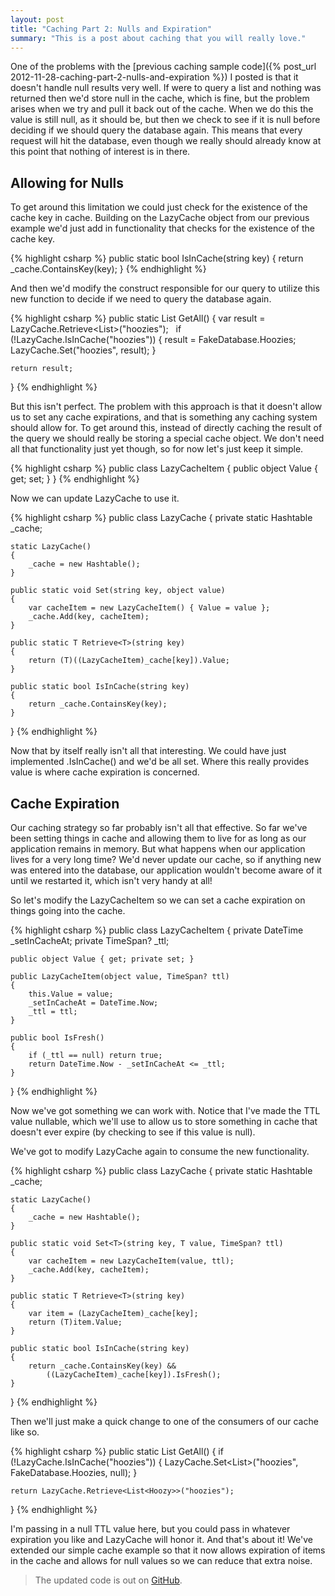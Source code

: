 ```yaml
---
layout: post
title: "Caching Part 2: Nulls and Expiration"
summary: "This is a post about caching that you will really love."
---
```


One of the problems with the [previous caching sample code]({% post_url 2012-11-28-caching-part-2-nulls-and-expiration %}) I posted is that it doesn't handle null results very well. If were to query a list and nothing was returned then we'd store null in the cache, which is fine, but the problem arises when we try and pull it back out of the cache. When we do this the value is still null, as it should be, but then we check to see if it is null before deciding if we should query the database again. This means that every request will hit the database, even though we really should already know at this point that nothing of interest is in there.

## Allowing for Nulls

To get around this limitation we could just check for the existence of the cache key in cache. Building on the LazyCache object from our previous example we'd just add in functionality that checks for the existence of the cache key.

{% highlight csharp %}
public static bool IsInCache(string key)
{
    return _cache.ContainsKey(key);
}
{% endhighlight %}

And then we'd modify the construct responsible for our query to utilize this new function to decide if we need to query the database again.

{% highlight csharp %}
public static List<Hoozy> GetAll()
{
    var result = LazyCache.Retrieve<List<Hoozy>>("hoozies");
     
    if (!LazyCache.IsInCache("hoozies"))
    {
        result = FakeDatabase.Hoozies;
        LazyCache.Set("hoozies", result);
    }

    return result;
}
{% endhighlight %}

But this isn't perfect. The problem with this approach is that it doesn't allow us to set any cache expirations, and that is something any caching system should allow for. To get around this, instead of directly caching the result of the query we should really be storing a special cache object. We don't need all that functionality just yet though, so for now let's just keep it simple.

{% highlight csharp %}
public class LazyCacheItem
{
    public object Value { get; set; }
}
{% endhighlight %}

Now we can update LazyCache to use it.

{% highlight csharp %}
public class LazyCache
{
    private static Hashtable _cache;

    static LazyCache()
    {
        _cache = new Hashtable();
    }

    public static void Set(string key, object value)
    {
        var cacheItem = new LazyCacheItem() { Value = value };
        _cache.Add(key, cacheItem);
    }

    public static T Retrieve<T>(string key)
    {
        return (T)((LazyCacheItem)_cache[key]).Value;
    }

    public static bool IsInCache(string key)
    {
        return _cache.ContainsKey(key);
    }
}
{% endhighlight %}

Now that by itself really isn't all that interesting. We could have just implemented .IsInCache() and we'd be all set. Where this really provides value is where cache expiration is concerned.

## Cache Expiration

Our caching strategy so far probably isn't all that effective. So far we've been setting things in cache and allowing them to live for as long as our application remains in memory. But what happens when our application lives for a very long time? We'd never update our cache, so if anything new was entered into the database, our application wouldn't become aware of it until we restarted it, which isn't very handy at all!

So let's modify the LazyCacheItem so we can set a cache expiration on things going into the cache.

{% highlight csharp %}
public class LazyCacheItem
{
    private DateTime _setInCacheAt;
    private TimeSpan? _ttl;

    public object Value { get; private set; }

    public LazyCacheItem(object value, TimeSpan? ttl)
    {
        this.Value = value;
        _setInCacheAt = DateTime.Now;
        _ttl = ttl;
    }

    public bool IsFresh()
    {
        if (_ttl == null) return true;
        return DateTime.Now - _setInCacheAt <= _ttl;
    }
}
{% endhighlight %}

Now we've got something we can work with. Notice that I've made the TTL value nullable, which we'll use to allow us to store something in cache that doesn't ever expire (by checking to see if this value is null).

We've got to modify LazyCache again to consume the new functionality.

{% highlight csharp %}
public class LazyCache
{
    private static Hashtable _cache;

    static LazyCache()
    {
        _cache = new Hashtable();
    }

    public static void Set<T>(string key, T value, TimeSpan? ttl)
    {
        var cacheItem = new LazyCacheItem(value, ttl);
        _cache.Add(key, cacheItem);
    }

    public static T Retrieve<T>(string key)
    {
        var item = (LazyCacheItem)_cache[key];
        return (T)item.Value;
    }

    public static bool IsInCache(string key)
    {
        return _cache.ContainsKey(key) && 
            ((LazyCacheItem)_cache[key]).IsFresh();
    }
}
{% endhighlight %}

Then we'll just make a quick change to one of the consumers of our cache like so.

{% highlight csharp %}
public static List<Hoozy> GetAll()
{
    if (!LazyCache.IsInCache("hoozies"))
    {
        LazyCache.Set<List<Hoozy>>("hoozies", FakeDatabase.Hoozies, null);
    }

    return LazyCache.Retrieve<List<Hoozy>>("hoozies");
}
{% endhighlight %}

I'm passing in a null TTL value here, but you could pass in whatever expiration you like and LazyCache will honor it. And that's about it! We've extended our simple cache example so that it now allows expiration of items in the cache and allows for null values so we can reduce that extra noise.

> The updated code is out on <a href="https://github.com/bteller/nestedcache" target="_blank">GitHub</a>.